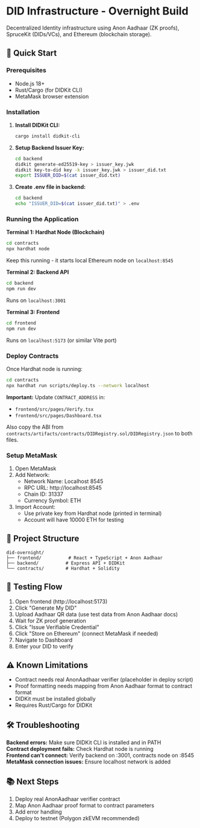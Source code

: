 # DID Infrastructure - Overnight Build

Decentralized Identity infrastructure using Anon Aadhaar (ZK proofs), SpruceKit (DIDs/VCs), and Ethereum (blockchain storage).

## 🚀 Quick Start

### Prerequisites

- Node.js 18+
- Rust/Cargo (for DIDKit CLI)
- MetaMask browser extension

### Installation

1. **Install DIDKit CLI:**
   ```bash
   cargo install didkit-cli
   ```

2. **Setup Backend Issuer Key:**
   ```bash
   cd backend
   didkit generate-ed25519-key > issuer_key.jwk
   didkit key-to-did key -k issuer_key.jwk > issuer_did.txt
   export ISSUER_DID=$(cat issuer_did.txt)
   ```

3. **Create .env file in backend:**
   ```bash
   cd backend
   echo "ISSUER_DID=$(cat issuer_did.txt)" > .env
   ```

### Running the Application

**Terminal 1: Hardhat Node (Blockchain)**
```bash
cd contracts
npx hardhat node
```
Keep this running - it starts local Ethereum node on `localhost:8545`

**Terminal 2: Backend API**
```bash
cd backend
npm run dev
```
Runs on `localhost:3001`

**Terminal 3: Frontend**
```bash
cd frontend
npm run dev
```
Runs on `localhost:5173` (or similar Vite port)

### Deploy Contracts

Once Hardhat node is running:
```bash
cd contracts
npx hardhat run scripts/deploy.ts --network localhost
```

**Important:** Update `CONTRACT_ADDRESS` in:
- `frontend/src/pages/Verify.tsx`
- `frontend/src/pages/Dashboard.tsx`

Also copy the ABI from `contracts/artifacts/contracts/DIDRegistry.sol/DIDRegistry.json` to both files.

### Setup MetaMask

1. Open MetaMask
2. Add Network:
   - Network Name: Localhost 8545
   - RPC URL: http://localhost:8545
   - Chain ID: 31337
   - Currency Symbol: ETH
3. Import Account:
   - Use private key from Hardhat node (printed in terminal)
   - Account will have 10000 ETH for testing

## 📁 Project Structure

```
did-overnight/
├── frontend/          # React + TypeScript + Anon Aadhaar
├── backend/          # Express API + DIDKit
└── contracts/        # Hardhat + Solidity
```

## 🧪 Testing Flow

1. Open frontend (http://localhost:5173)
2. Click "Generate My DID"
3. Upload Aadhaar QR data (use test data from Anon Aadhaar docs)
4. Wait for ZK proof generation
5. Click "Issue Verifiable Credential"
6. Click "Store on Ethereum" (connect MetaMask if needed)
7. Navigate to Dashboard
8. Enter your DID to verify

## ⚠️ Known Limitations

- Contract needs real AnonAadhaar verifier (placeholder in deploy script)
- Proof formatting needs mapping from Anon Aadhaar format to contract format
- DIDKit must be installed globally
- Requires Rust/Cargo for DIDKit

## 🛠️ Troubleshooting

**Backend errors:** Make sure DIDKit CLI is installed and in PATH  
**Contract deployment fails:** Check Hardhat node is running  
**Frontend can't connect:** Verify backend on :3001, contracts node on :8545  
**MetaMask connection issues:** Ensure localhost network is added  

## 📚 Next Steps

1. Deploy real AnonAadhaar verifier contract
2. Map Anon Aadhaar proof format to contract parameters
3. Add error handling
4. Deploy to testnet (Polygon zkEVM recommended)

